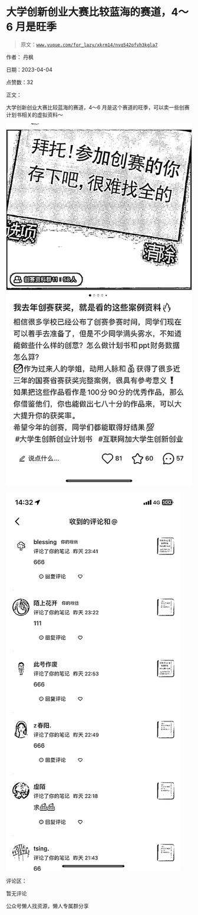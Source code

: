 # 大学创新创业大赛比较蓝海的赛道，4～6 月是旺季

> 原文：[`www.yuque.com/for_lazy/xkrm14/nvq542pfvh3kgla7`](https://www.yuque.com/for_lazy/xkrm14/nvq542pfvh3kgla7)



作者： 丹枫



日期：2023-04-04



点赞数：32



正文：



大学创新创业大赛比较蓝海的赛道，4～6 月是这个赛道的旺季，可以卖一些创赛计划书相关的虚拟资料～



![](img/f696ecba4dd92b34869da1e35abb45cb.png)



![](img/c6f47e337c9a5ef6b3df8ab079808bd1.png)



评论区：



暂无评论



公众号懒人找资源，懒人专属群分享

